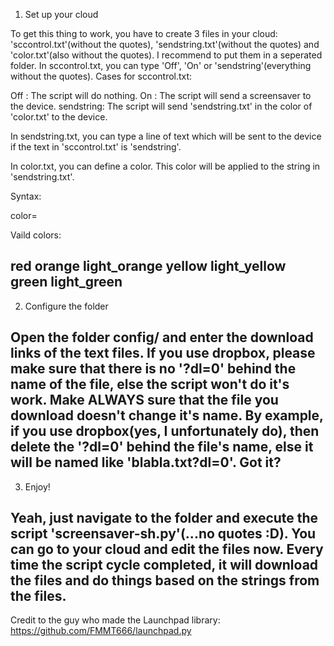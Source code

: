 1. Set up your cloud

To get this thing to work, you have to create 3 files in your cloud: 'sccontrol.txt'(without the quotes), 'sendstring.txt'(without the quotes) 
and 'color.txt'(also without the quotes). I recommend to put them in a seperated folder. In sccontrol.txt, you can type 'Off', 'On' or 
'sendstring'(everything without the quotes).
Cases for sccontrol.txt:

Off       : The script will do nothing.
On        : The script will send a screensaver to the device.
sendstring: The script will send 'sendstring.txt' in the color of 'color.txt' to the device.

In sendstring.txt, you can type a line of text which will be sent to the device if the text in 'sccontrol.txt' is 'sendstring'.

In color.txt, you can define a color. This color will be applied to the string in 'sendstring.txt'.

Syntax:

color=<color>

Vaild colors:

red
orange
light_orange
yellow
light_yellow
green
light_green
-------------------------------------------------------------------------------------------------------
2. Configure the folder

Open the folder config/ and enter the download links of the text files. If you use dropbox, please make sure that there is no '?dl=0' 
behind the name of the file, else the script won't do it's work. Make ALWAYS sure that the file you download doesn't change it's name. 
By example, if you use dropbox(yes, I unfortunately do), then delete the '?dl=0' behind the file's name, else it will be named like
'blabla.txt?dl=0'. Got it?
-------------------------------------------------------------------------------------------------------
3. Enjoy!

Yeah, just navigate to the folder and execute the script 'screensaver-sh.py'(...no quotes :D). You can go to your cloud and edit the files now. Every time the script cycle completed, it will download the files and do things based on the strings from the files.
--------------------------------------------------------------------------------------------------------
Credit to the guy who made the
Launchpad library: https://github.com/FMMT666/launchpad.py

